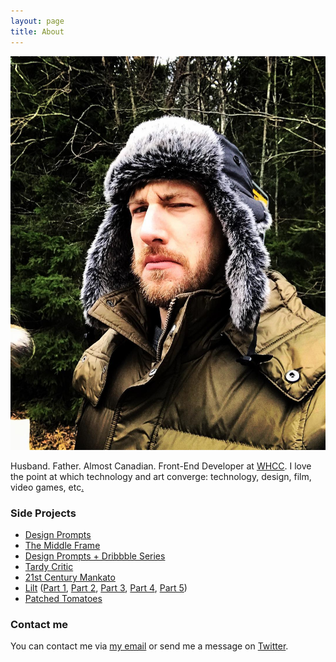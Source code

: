 ```yaml
---
layout: page
title: About
---
```


<img class='about' src='/images/about.jpg' alt='photo of Michael Knepprath' />

Husband. Father. Almost Canadian. Front-End Developer at [WHCC](http://www.whcc.com/). I love the point at which technology and art converge: technology, design, film, video games, etc[.](/gifs)

### Side Projects

  - [Design Prompts](https://twitter.com/designprompts)
  - [The Middle Frame](https://twitter.com/themiddleframe)
  - [Design Prompts + Dribbble Series](https://dribbble.com/mknepprath/buckets/257652-Design-Prompts-Series)
  - [Tardy Critic](http://tardycritic.com)
  - [21st Century Mankato](https://twitter.com/21stCenturyKato)
  - [Lilt](https://twitter.com/familiarlilt) ([Part 1](https://medium.com/@mknepprath/creating-lilt-part-1-2e0d1f699676#.al1u4fi2k), [Part 2](https://medium.com/@mknepprath/creating-lilt-part-2-c5f8c5d391ab#.6zhtc2ex5), [Part 3](https://medium.com/@mknepprath/creating-lilt-part-3-1b0d0b3b3977#.jizqu0133), [Part 4](https://medium.com/@mknepprath/creating-lilt-part-4-abee81209c99#.51cd2ik1f), [Part 5](https://medium.com/@mknepprath/creating-lilt-part-5-9d904f3f6f89#.ffd60c18m))
  - [Patched Tomatoes](http://mknepprath.com/patched-tomatoes)

### Contact me

You can contact me via [my email](mailto:michael@mknepprath.com) or send me a message on [Twitter](https://www.twitter.com/mknepprath/).
